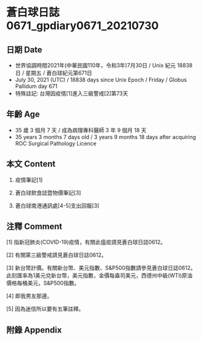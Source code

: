 [_metadata_:encoding]: - "utf-8"
[_metadata_:language]: - "zh-Hant-TW"
[_metadata_:fileformat]: - "markdown"
[_metadata_:MIME_type]: - "text/plain"
[_metadata_:markdown_version]: - "commonmark version 0.29"
[_metadata_:markdown_spec]: - "https://spec.commonmark.org/0.29/"

# 蒼白球日誌0671_gpdiary0671_20210730 #

## 日期 Date ##

* 世界協調時間2021年(中華民國110年，令和3年)7月30日 / Unix 紀元 18838 日 / 星期五 / 蒼白球紀元第671日
* July 30, 2021 (UTC) / 18838 days since Unix Epoch / Friday / Globus Pallidum day 671
* 特殊註記: 台灣因疫情[1]進入三級警戒[2]第73天

## 年齡 Age ##

* 35 歲 3 個月 7 天 / 成為病理專科醫師 3 年 9 個月 18 天
* 35 years 3 months 7 days old / 3 years 9 months 18 days after acquiring ROC Surgical Pathology Licence

## 本文 Content ##

1. 疫情筆記[1]

    
2. 蒼白球飲食誌暨物價筆記[3]

    
3. 蒼白球南港通訊處[4-5]支出回報[3]

    

## 注釋 Comment ##

[1] 指新冠肺炎(COVID-19)疫情，有關此瘟疫請見蒼白球日誌0612。


[2] 有關第三級警戒請見蒼白球日誌0612。


[3] 新台幣計價。有關新台幣、美元指數、S&P500指數請參見蒼白球日誌0612。此刻匯率為1美元兌新台幣，美元指數，金價每盎司美元，西德州中級(WTI)原油價格每桶美元，S&P500指數。


[4] 即我男友那邊。


[5] 因為迷信所以要有五筆註釋。



## 附錄 Appendix ##

